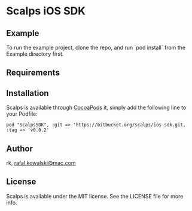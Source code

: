 


# Scalps iOS SDK


## Example

To run the example project, clone the repo, and run \`pod install\` from
the Example directory first.


## Requirements


## Installation

Scalps is available through [CocoaPods](http://cocoapods.org) it, simply add the following
line to your Podfile:

    pod "ScalpsSDK", :git => 'https://bitbucket.org/scalps/ios-sdk.git, :tag => 'v0.0.2'


## Author

rk, rafal.kowalski@mac.com


## License

Scalps is available under the MIT license. See the LICENSE file for more info.
